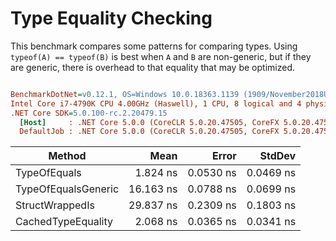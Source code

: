 ﻿# Type Equality Checking

This benchmark compares some patterns for comparing types. Using `typeof(A) == typeof(B)` is best
when `A` and `B` are non-generic, but if they are generic, there is overhead to that equality that
may be optimized.

``` ini

BenchmarkDotNet=v0.12.1, OS=Windows 10.0.18363.1139 (1909/November2018Update/19H2)
Intel Core i7-4790K CPU 4.00GHz (Haswell), 1 CPU, 8 logical and 4 physical cores
.NET Core SDK=5.0.100-rc.2.20479.15
  [Host]     : .NET Core 5.0.0 (CoreCLR 5.0.20.47505, CoreFX 5.0.20.47505), X64 RyuJIT
  DefaultJob : .NET Core 5.0.0 (CoreCLR 5.0.20.47505, CoreFX 5.0.20.47505), X64 RyuJIT


```
|              Method |      Mean |     Error |    StdDev |
|-------------------- |----------:|----------:|----------:|
|        TypeOfEquals |  1.824 ns | 0.0530 ns | 0.0469 ns |
| TypeOfEqualsGeneric | 16.163 ns | 0.0788 ns | 0.0699 ns |
|     StructWrappedIs | 29.837 ns | 0.2309 ns | 0.1803 ns |
|  CachedTypeEquality |  2.068 ns | 0.0365 ns | 0.0341 ns |
